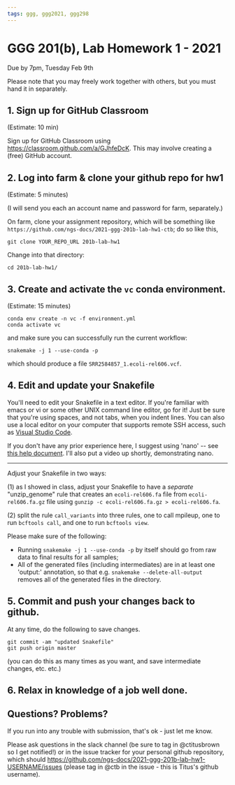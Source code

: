 ```yaml
---
tags: ggg, ggg2021, ggg298
---
```

# GGG 201(b), Lab Homework 1 - 2021

Due by 7pm, Tuesday Feb 9th

Please note that you may freely work together with others, but you must hand it in separately.

## 1. Sign up for GitHub Classroom

(Estimate: 10 min)

Sign up for GitHub Classroom using https://classroom.github.com/a/GJhfeDcK. This may involve creating a (free) GitHub account.

## 2. Log into farm & clone your github repo for hw1

(Estimate: 5 minutes)

(I will send you each an account name and password for farm, separately.)

On farm, clone your assignment repository, which will be something like `https://github.com/ngs-docs/2021-ggg-201b-lab-hw1-ctb`; do so like this,

```
git clone YOUR_REPO_URL 201b-lab-hw1
```

Change into that directory:
```
cd 201b-lab-hw1/
```

## 3. Create and activate the `vc` conda environment.

(Estimate: 15 minutes)

```
conda env create -n vc -f environment.yml
conda activate vc
```

and make sure you can successfully run the current workflow:

```
snakemake -j 1 --use-conda -p
```
which should produce a file `SRR2584857_1.ecoli-rel606.vcf`.

## 4. Edit and update your Snakefile

You'll need to edit your Snakefile in a text editor. If you're familiar with emacs or vi or some other UNIX command line editor, go for it! Just be sure that you're using spaces, and not tabs, when you indent lines. You can also use a local editor on your computer that supports remote SSH access, such as [Visual Studio Code](https://code.visualstudio.com/docs/remote/ssh).

If you don't have any prior experience here, I suggest using 'nano' -- see [this help document](https://www.redhat.com/sysadmin/getting-started-nano). I'll also put a video up shortly, demonstrating nano.

---

Adjust your Snakefile in two ways:

(1) as I showed in class, adjust your Snakefile to have a *separate* "unzip_genome" rule that creates an `ecoli-rel606.fa` file from `ecoli-rel606.fa.gz` file using `gunzip -c ecoli-rel606.fa.gz > ecoli-rel606.fa`.

(2) split the rule `call_variants` into three rules, one to call mpileup, one to run `bcftools call`, and one to run `bcftools view`.

Please make sure of the following:

* Running `snakemake -j 1 --use-conda -p` by itself should go from raw data to final results for all samples;
* All of the generated files (including intermediates) are in at least one 'output:' annotation, so that e.g. `snakemake --delete-all-output` removes all of the generated files in the directory.

## 5. Commit and push your changes back to github.

At any time, do the following to save changes.

```
git commit -am "updated Snakefile"
git push origin master
```
(you can do this as many times as you want, and save intermediate changes, etc. etc.)

## 6. Relax in knowledge of a job well done.

## Questions? Problems?

If you run into any trouble with submission, that's ok - just let me know.

Please ask questions in the slack channel (be sure to tag in @ctitusbrown so I get notified!) or in the issue tracker for your personal github repository, which should https://github.com/ngs-docs/2021-ggg-201b-lab-hw1-USERNAME/issues (please tag in @ctb in the issue - this is Titus's github username).
